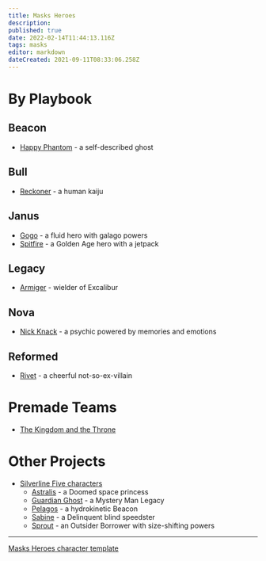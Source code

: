 ```yaml
---
title: Masks Heroes
description: 
published: true
date: 2022-02-14T11:44:13.116Z
tags: masks
editor: markdown
dateCreated: 2021-09-11T08:33:06.258Z
---
```


# By Playbook

## Beacon

* [Happy Phantom](happy-phantom) - a self-described ghost

## Bull

* [Reckoner](reckoner) - a human kaiju

## Janus

* [Gogo](gogo) - a fluid hero with galago powers
* [Spitfire](spitfire) - a Golden Age hero with a jetpack

## Legacy

* [Armiger](armiger) - wielder of Excalibur

## Nova

* [Nick Knack](nick-knack) - a psychic powered by memories and emotions

## Reformed

* [Rivet](rivet) - a cheerful not-so-ex-villain

# Premade Teams

* [The Kingdom and the Throne](kingdom-throne)

# Other Projects

* [Silverline Five characters](/silverline-five/heroes)
  * [Astralis](/silverline-five/heroes/astralis) - a Doomed space princess
  * [Guardian Ghost](/silverline-five/heroes/guardian-ghost) - a Mystery Man Legacy
  * [Pelagos](/silverline-five/heroes/pelagos) - a hydrokinetic Beacon
  * [Sabine](/silverline-five/heroes/sabine) - a Delinquent blind speedster
  * [Sprout](/silverline-five/heroes/sprout) - an Outsider Borrower with size-shifting powers

----

[Masks Heroes character template](template)